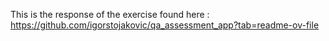 This is the response of the exercise found here : https://github.com/igorstojakovic/qa_assessment_app?tab=readme-ov-file